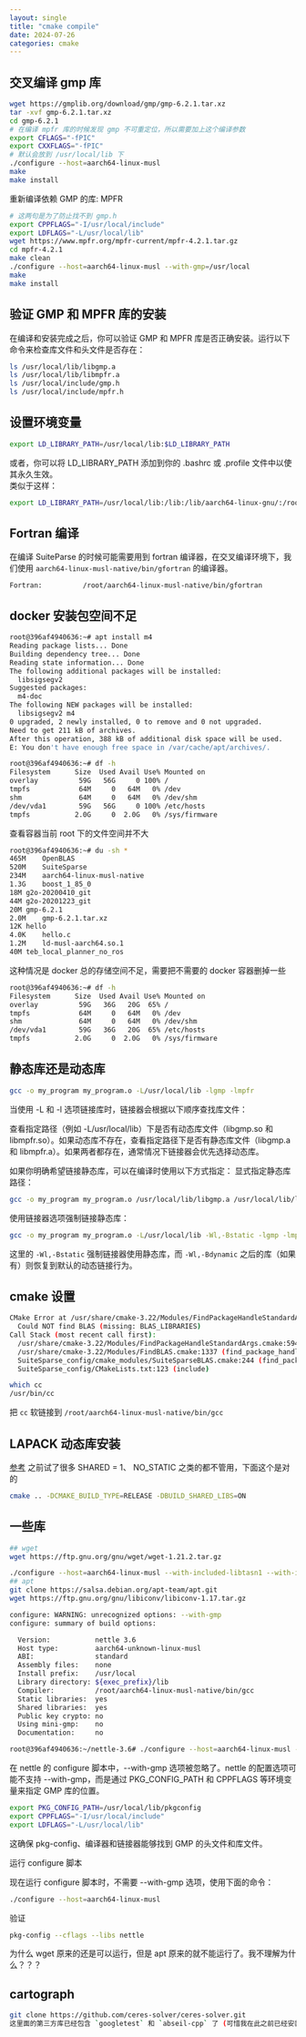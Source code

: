 ```yaml
---
layout: single
title: "cmake compile"
date: 2024-07-26
categories: cmake 
---
```

## 交叉编译 gmp 库
```bash
wget https://gmplib.org/download/gmp/gmp-6.2.1.tar.xz
tar -xvf gmp-6.2.1.tar.xz
cd gmp-6.2.1
# 在编译 mpfr 库的时候发现 gmp 不可重定位，所以需要加上这个编译参数
export CFLAGS="-fPIC"
export CXXFLAGS="-fPIC"
# 默认会放到 /usr/local/lib 下
./configure --host=aarch64-linux-musl
make
make install
```

重新编译依赖 GMP 的库: MPFR
```bash
# 这两句是为了防止找不到 gmp.h
export CPPFLAGS="-I/usr/local/include"
export LDFLAGS="-L/usr/local/lib"
wget https://www.mpfr.org/mpfr-current/mpfr-4.2.1.tar.gz
cd mpfr-4.2.1
make clean
./configure --host=aarch64-linux-musl --with-gmp=/usr/local
make
make install
```

## 验证 GMP 和 MPFR 库的安装
在编译和安装完成之后，你可以验证 GMP 和 MPFR 库是否正确安装。运行以下命令来检查库文件和头文件是否存在：
```bash
ls /usr/local/lib/libgmp.a
ls /usr/local/lib/libmpfr.a
ls /usr/local/include/gmp.h
ls /usr/local/include/mpfr.h
```
## 设置环境变量
```bash
export LD_LIBRARY_PATH=/usr/local/lib:$LD_LIBRARY_PATH
```
或者，你可以将 LD_LIBRARY_PATH 添加到你的 .bashrc 或 .profile 文件中以使其永久生效。  
类似于这样：
```bash
export LD_LIBRARY_PATH=/usr/local/lib:/lib:/lib/aarch64-linux-gnu/:/root/aarch64-linux-musl-native/lib:$LD_LIBRARY_PATH
```
## Fortran 编译
在编译 SuiteParse 的时候可能需要用到 fortran 编译器，在交叉编译环境下，我们使用 `aarch64-linux-musl-native/bin/gfortran` 的编译器。
```
Fortran:          /root/aarch64-linux-musl-native/bin/gfortran
```

## docker 安装包空间不足
```bash
root@396af4940636:~# apt install m4
Reading package lists... Done
Building dependency tree... Done
Reading state information... Done
The following additional packages will be installed:
  libsigsegv2
Suggested packages:
  m4-doc
The following NEW packages will be installed:
  libsigsegv2 m4
0 upgraded, 2 newly installed, 0 to remove and 0 not upgraded.
Need to get 211 kB of archives.
After this operation, 388 kB of additional disk space will be used.
E: You don't have enough free space in /var/cache/apt/archives/.
```

```bash
root@396af4940636:~# df -h
Filesystem      Size  Used Avail Use% Mounted on
overlay          59G   56G     0 100% /
tmpfs            64M     0   64M   0% /dev
shm              64M     0   64M   0% /dev/shm
/dev/vda1        59G   56G     0 100% /etc/hosts
tmpfs           2.0G     0  2.0G   0% /sys/firmware
```
查看容器当前 root 下的文件空间并不大
```bash
root@396af4940636:~# du -sh *
465M	OpenBLAS
520M	SuiteSparse
234M	aarch64-linux-musl-native
1.3G	boost_1_85_0
18M	g2o-20200410_git
44M	g2o-20201223_git
20M	gmp-6.2.1
2.0M	gmp-6.2.1.tar.xz
12K	hello
4.0K	hello.c
1.2M	ld-musl-aarch64.so.1
40M	teb_local_planner_no_ros
```
这种情况是 docker 总的存储空间不足，需要把不需要的 docker 容器删掉一些
```bash
root@396af4940636:~# df -h
Filesystem      Size  Used Avail Use% Mounted on
overlay          59G   36G   20G  65% /
tmpfs            64M     0   64M   0% /dev
shm              64M     0   64M   0% /dev/shm
/dev/vda1        59G   36G   20G  65% /etc/hosts
tmpfs           2.0G     0  2.0G   0% /sys/firmware
```

## 静态库还是动态库
```bash
gcc -o my_program my_program.o -L/usr/local/lib -lgmp -lmpfr
```
当使用 -L 和 -l 选项链接库时，链接器会根据以下顺序查找库文件：

查看指定路径（例如 -L/usr/local/lib）下是否有动态库文件（libgmp.so 和 libmpfr.so）。如果动态库不存在，查看指定路径下是否有静态库文件（libgmp.a 和 libmpfr.a）。如果两者都存在，通常情况下链接器会优先选择动态库。

如果你明确希望链接静态库，可以在编译时使用以下方式指定：
显式指定静态库路径：
```bash
gcc -o my_program my_program.o /usr/local/lib/libgmp.a /usr/local/lib/libmpfr.a
```
使用链接器选项强制链接静态库：
```bash
gcc -o my_program my_program.o -L/usr/local/lib -Wl,-Bstatic -lgmp -lmpfr -Wl,-Bdynamic
```
这里的 `-Wl,-Bstatic` 强制链接器使用静态库，而 `-Wl,-Bdynamic` 之后的库（如果有）则恢复到默认的动态链接行为。


## cmake 设置
```bash
CMake Error at /usr/share/cmake-3.22/Modules/FindPackageHandleStandardArgs.cmake:230 (message):
  Could NOT find BLAS (missing: BLAS_LIBRARIES)
Call Stack (most recent call first):
  /usr/share/cmake-3.22/Modules/FindPackageHandleStandardArgs.cmake:594 (_FPHSA_FAILURE_MESSAGE)
  /usr/share/cmake-3.22/Modules/FindBLAS.cmake:1337 (find_package_handle_standard_args)
  SuiteSparse_config/cmake_modules/SuiteSparseBLAS.cmake:244 (find_package)
  SuiteSparse_config/CMakeLists.txt:123 (include)
```
```bash
which cc
/usr/bin/cc 
```
把 `cc` 软链接到 `/root/aarch64-linux-musl-native/bin/gcc`

## LAPACK 动态库安装
[参考](https://blog.csdn.net/qq_32115939/article/details/109183998)
之前试了很多 SHARED = 1、 NO_STATIC 之类的都不管用，下面这个是对的
```bash
cmake .. -DCMAKE_BUILD_TYPE=RELEASE -DBUILD_SHARED_LIBS=ON
```

## 一些库
```bash
## wget 
wget https://ftp.gnu.org/gnu/wget/wget-1.21.2.tar.gz

./configure --host=aarch64-linux-musl --with-included-libtasn1 --with-included-unistring --without-p11-kit
## apt
git clone https://salsa.debian.org/apt-team/apt.git
wget https://ftp.gnu.org/gnu/libiconv/libiconv-1.17.tar.gz
```

```bash
configure: WARNING: unrecognized options: --with-gmp
configure: summary of build options:

  Version:           nettle 3.6
  Host type:         aarch64-unknown-linux-musl
  ABI:               standard
  Assembly files:    none
  Install prefix:    /usr/local
  Library directory: ${exec_prefix}/lib
  Compiler:          /root/aarch64-linux-musl-native/bin/gcc
  Static libraries:  yes
  Shared libraries:  yes
  Public key crypto: no
  Using mini-gmp:    no
  Documentation:     no

root@396af4940636:~/nettle-3.6# ./configure --host=aarch64-linux-musl --with-gmp=/usr/local/lib
```
在 nettle 的 configure 脚本中，--with-gmp 选项被忽略了。nettle 的配置选项可能不支持 --with-gmp，而是通过 PKG_CONFIG_PATH 和 CPPFLAGS 等环境变量来指定 GMP 库的位置。
```bash
export PKG_CONFIG_PATH=/usr/local/lib/pkgconfig
export CPPFLAGS="-I/usr/local/include"
export LDFLAGS="-L/usr/local/lib"
```
这确保 pkg-config、编译器和链接器能够找到 GMP 的头文件和库文件。

运行 configure 脚本

现在运行 configure 脚本时，不需要 --with-gmp 选项，使用下面的命令：
```bash
./configure --host=aarch64-linux-musl
```
验证
```bash
pkg-config --cflags --libs nettle
```

为什么 wget 原来的还是可以运行，但是 apt 原来的就不能运行了。我不理解为什么？？？

## cartograph
```bash
git clone https://github.com/ceres-solver/ceres-solver.git
这里面的第三方库已经包含 `googletest` 和 `abseil-cpp` 了 (可惜我在此之前已经安装了)


```